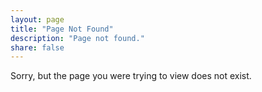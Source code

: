 ```yaml
---
layout: page
title: "Page Not Found"
description: "Page not found."
share: false
---
```


Sorry, but the page you were trying to view does not exist.
